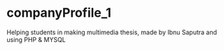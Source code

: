 # companyProfile_1
Helping students in making multimedia thesis, made by Ibnu Saputra and using PHP &amp; MYSQL
